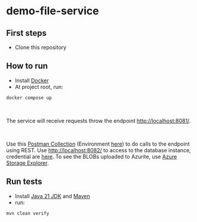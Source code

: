 # demo-file-service

## First steps
* Clone this repository
## How to run

* Install [Docker](https://docs.docker.com/engine/install/)
* At project root, run:
```bash
docker compose up
```
<br />

The service will receive requests throw the endpoint <a href="http://localhost:8081/">http://localhost:8081/</a>.

<br />

Use this <a href="postman/file-service.postman_collection.json">Postman Collection</a> (Environment <a href="postman/local.postman_environment.json">here</a>) to do calls to the endpoint using REST.
Use <a href="http://localhost:8082/">http://localhost:8082/</a> to access to the database instance, credential are [here](docker-compose.yml).
To see the BLOBs uploaded to Azurite, use [Azure Storage Explorer](https://azure.microsoft.com/en-us/products/storage/storage-explorer).

## Run tests
* Install [Java 21 JDK](https://adoptium.net/) and [Maven](https://maven.apache.org/download.cgi)
* run:
```bash
mvn clean verify
```
